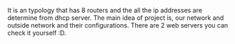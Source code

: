 It is an typology that has 8 routers and the all the ip addresses are determine from dhcp server. The main idea of project is, our network and outside network and their configurations. There are 2 web servers you can check it yourself :D.
